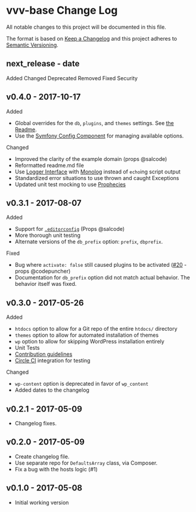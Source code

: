 # vvv-base Change Log

All notable changes to this project will be documented in this file.

The format is based on [Keep a Changelog](http://keepachangelog.com/) and this project adheres to [Semantic Versioning](http://semver.org/).

## next_release - date

Added
Changed
Deprecated
Removed
Fixed
Security

## v0.4.0 - 2017-10-17

Added
* Global overrides for the `db`, `plugins`, and `themes` settings. See [the Readme](https://github.com/JPry/vvv-base/blob/master/README.md#global-settings).
* Use the [Symfony Config Component](https://symfony.com/doc/current/components/config.html) for managing available options.

Changed
* Improved the clarity of the example domain (props @salcode)
* Reformatted readme.md file
* Use [Logger Interface](http://www.php-fig.org/psr/psr-3/) with [Monolog](https://seldaek.github.io/monolog/) instead of `echo`ing script output
* Standardized error situations to use thrown and caught Exceptions
* Updated unit test mocking to use [Prophecies](https://phpunit.de/manual/current/en/test-doubles.html#test-doubles.prophecy)

## v0.3.1 - 2017-08-07

Added
* Support for [`.editorconfig`](http://editorconfig.org) (Props @salcode)
* More thorough unit testing
* Alternate versions of the `db_prefix` option: `prefix`, `dbprefix`.

Fixed
* Bug where `activate: false` still caused plugins to be activated ([#20](https://github.com/JPry/vvv-base/issues/20) - props @codepuncher)
* Documentation for `db_prefix` option did not match actual behavior. The behavior itself was fixed.

## v0.3.0 - 2017-05-26

Added
* `htdocs` option to allow for a Git repo of the entire `htdocs/` directory
* `themes` option to allow for automated installation of themes
* `wp` option to allow for skipping WordPress installation entirely
* Unit Tests
* [Contribution guidelines](https://github.com/JPry/vvv-base/blob/develop/.github/CONTRIBUTING.md)
* [Circle CI](https://circleci.com/gh/JPry/vvv-base) integration for testing

Changed
* `wp-content` option is deprecated in favor of `wp_content`
* Added dates to the changelog

## v0.2.1 - 2017-05-09

* Changelog fixes.

## v0.2.0 - 2017-05-09

* Create changelog file.
* Use separate repo for `DefaultsArray` class, via Composer.
* Fix a bug with the hosts logic (#1)

## v0.1.0 - 2017-05-08

* Initial working version
